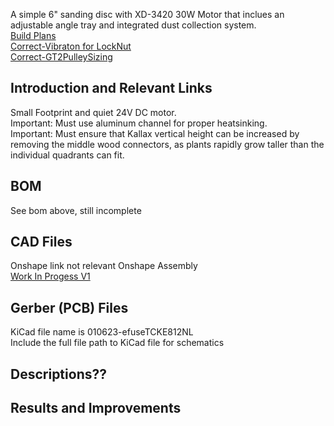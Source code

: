 A simple 6" sanding disc with XD-3420 30W Motor that inclues an adjustable angle tray and integrated dust collection system.
<br> [Build Plans](https://www.youtube.com/watch?v=yLmfm-q4650)
<br> [Correct-Vibraton for LockNut](https://www.reddit.com/r/AskEngineers/comments/7gbzlz/machine_design_question_using_double_nuts_or/dqil2iw/)
<br> [Correct-GT2PulleySizing](https://www.technobotsonline.com/timing-pulley-distance-between-centres-calculator.html)

## Introduction and Relevant Links
Small Footprint and quiet 24V DC motor. 
<br> Important: Must use aluminum channel for proper heatsinking. 
<br> Important: Must ensure that Kallax vertical height can be increased by removing the middle wood connectors, as plants rapidly grow taller than the individual quadrants can fit. 


## BOM
See bom above, still incomplete

## CAD Files
Onshape link not relevant
Onshape Assembly
<br> [Work In Progess V1](https://cad.onshape.com/documents/b4df0345f29c621bf9c699d0/w/c2fcf2e91f0319f6a3eb7901/e/d1c4165fb03bad7a1f81c1a1)

## Gerber (PCB) Files
KiCad file name is 010623-efuseTCKE812NL
<br> Include the full file path to KiCad file for schematics

## Descriptions??

## Results and Improvements
